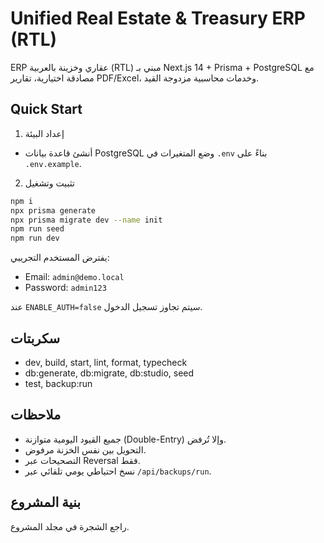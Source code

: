 # Unified Real Estate & Treasury ERP (RTL)

ERP عقاري وخزينة بالعربية (RTL) مبني بـ Next.js 14 + Prisma + PostgreSQL مع مصادقة اختيارية، تقارير PDF/Excel، وخدمات محاسبية مزدوجة القيد.

## Quick Start

1) إعداد البيئة

- أنشئ قاعدة بيانات PostgreSQL وضع المتغيرات في `.env` بناءً على `.env.example`.

2) تثبيت وتشغيل

```bash
npm i
npx prisma generate
npx prisma migrate dev --name init
npm run seed
npm run dev
```

يفترض المستخدم التجريبي:
- Email: `admin@demo.local`
- Password: `admin123`

عند `ENABLE_AUTH=false` سيتم تجاوز تسجيل الدخول.

## سكربتات
- dev, build, start, lint, format, typecheck
- db:generate, db:migrate, db:studio, seed
- test, backup:run

## ملاحظات
- جميع القيود اليومية متوازنة (Double-Entry) وإلا تُرفض.
- التحويل بين نفس الخزنة مرفوض.
- التصحيحات عبر Reversal فقط.
- نسخ احتياطي يومي تلقائي عبر `/api/backups/run`.

## بنية المشروع
راجع الشجرة في مجلد المشروع.
